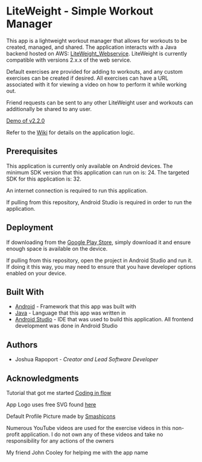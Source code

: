 # LiteWeight - Simple Workout Manager

This app is a lightweight workout manager that allows for workouts to be created, managed, and shared. The application interacts with a Java backend hosted on AWS: [LiteWeight_Webservice](https://github.com/joshrap67/LiteWeight_WebService). LiteWeight is currently compatible with versions 2.x.x of the web service.

Default exercises are provided for adding to workouts, and any custom exercises can be created if desired. All exercises can have a URL associated with it for viewing a video on how to perform it while working out.

Friend requests can be sent to any other LiteWeight user and workouts can additionally be shared to any user.

[Demo of v2.2.0](https://youtu.be/JLHczjjNDcw)

Refer to the [Wiki](https://github.com/joshrap67/LiteWeight/wiki) for details on the application logic.

## Prerequisites

This application is currently only available on Android devices. The minimum SDK version that this application can run on is: 24. The targeted SDK for this application is: 32.

An internet connection is required to run this application.

If pulling from this repository, Android Studio is required in order to run the application.

## Deployment

If downloading from the [Google Play Store](https://play.google.com/store/apps/details?id=com.joshrap.liteweight&fbclid=IwAR3tvspaMUvVOcPjw1NHzb0wUL9l5aDlZ9ferGfqPbp9ev7__Ob-D6hP5lw), simply download it and ensure enough space is available on the device.

If pulling from this repository, open the project in Android Studio and run it. If doing it this way, you may need to ensure that you have developer options enabled on your device.

## Built With

- [Android](https://www.android.com/) - Framework that this app was built with
- [Java](https://docs.oracle.com/en/java/) - Language that this app was written in
- [Android Studio](https://developer.android.com/studio) - IDE that was used to build this application. All frontend development was done in Android Studio

## Authors

- Joshua Rapoport - *Creator and Lead Software Developer*

## Acknowledgments

Tutorial that got me started [Coding in flow](https://codinginflow.com/tutorials/android)

App Logo uses free SVG found [here](https://uxwing.com/feather-icon/)

Default Profile Picture made by [Smashicons](https://www.flaticon.com/free-icon/user_149071)

Numerous YouTube videos are used for the exercise videos in this non-profit application. I do not own any of these videos and take no responsibility for any actions of the owners

My friend John Cooley for helping me with the app name
